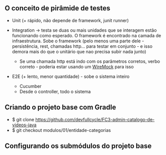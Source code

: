 ## O conceito de pirâmide de testes

  - Unit (+ rápido, não depende de framework, junit runner)
  
  - Integration -> testa se duas ou mais unidades que se interagem estão funcionando como esperado. O framework é encontrado na camada de infraestrutura. Sobe o framework (pelo menos uma parte dele - persistência, rest, chamadas http... para testar em conjunto - e isso demora mais do que o unitário que nao precisa subir nada junto)
    - Se uma chamada http está indo com os parâmetros corretos, verbo correto - poderia estar usando um [WireMock](https://wiremock.org/) para isso
  
  - E2E (+ lento, menor quantidade) - sobe o sistema inteiro
    - Cucumber
	- Desde o controller, todo o sistema
	
## Criando o projeto base com Gradle

  - $ git clone https://github.com/devfullcycle/FC3-admin-catalogo-de-videos-java
  - $ git checkout modulos/01/entidade-categorias
  
## Configurando os submódulos do projeto base

